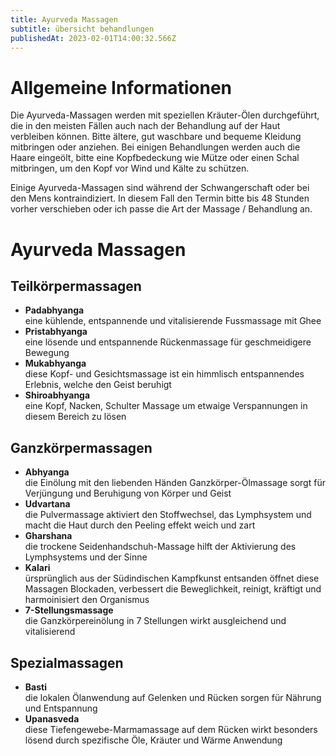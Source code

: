 ```yaml
---
title: Ayurveda Massagen
subtitle: übersicht behandlungen
publishedAt: 2023-02-01T14:00:32.566Z
---
```

# Allgemeine Informationen

Die Ayurveda-Massagen werden mit speziellen Kräuter-Ölen durchgeführt, die in den meisten Fällen auch nach der Behandlung auf der Haut verbleiben können. Bitte ältere, gut waschbare und bequeme Kleidung mitbringen oder anziehen. Bei einigen Behandlungen werden auch die Haare eingeölt, bitte eine Kopfbedeckung wie Mütze oder einen Schal mitbringen, um den Kopf vor Wind und Kälte zu schützen.

Einige Ayurveda-Massagen sind während der Schwangerschaft oder bei den Mens kontraindiziert. In diesem Fall den Termin bitte bis 48 Stunden vorher verschieben oder ich passe die Art der Massage / Behandlung an.

# Ayurveda Massagen

## Teilkörpermassagen

* <b>Padabhyanga</b><br/>eine kühlende, entspannende und vitalisierende Fussmassage mit Ghee
* <b>Pristabhyanga</b><br/>eine lösende und entspannende Rückenmassage für geschmeidigere Bewegung
* <b>Mukabhyanga</b><br/>diese Kopf- und Gesichtsmassage ist ein himmlisch entspannendes Erlebnis, welche den Geist beruhigt
* <b>Shiroabhyanga</b><br/>eine Kopf, Nacken, Schulter Massage um etwaige Verspannungen in diesem Bereich zu lösen

## Ganzkörpermassagen

* <b>Abhyanga</b><br/>die Einölung mit den liebenden Händen Ganzkörper-Ölmassage sorgt für Verjüngung und Beruhigung von Körper und Geist
* <b>Udvartana</b><br/>die Pulvermassage aktiviert den Stoffwechsel, das Lymphsystem und macht die Haut durch den Peeling effekt weich und zart
* <b>Gharshana</b><br/>die trockene Seidenhandschuh-Massage hilft der Aktivierung des Lymphsystems und der Sinne
* <b>Kalari</b><br/>ürsprünglich aus der Südindischen Kampfkunst entsanden öffnet diese Massagen Blockaden, verbessert die Beweglichkeit, reinigt, kräftigt und harmoinisiert den Organismus
* <b>7-Stellungsmassage</b><br/>die Ganzkörpereinölung in 7 Stellungen wirkt ausgleichend und vitalisierend

## Spezialmassagen

* <b>Basti</b><br/>die lokalen Ölanwendung auf Gelenken und Rücken sorgen für Nährung und Entspannung
* <b>Upanasveda</b><br/>diese Tiefengewebe-Marmamassage auf dem Rücken wirkt besonders lösend durch spezifische Öle, Kräuter und Wärme Anwendung